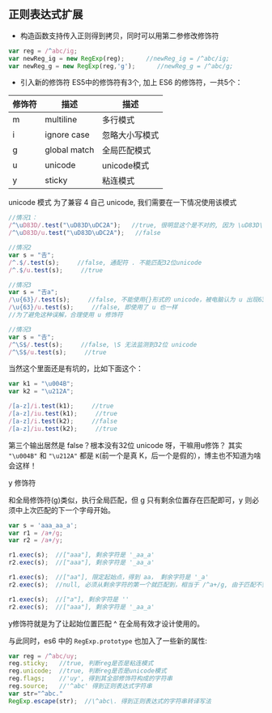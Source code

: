 ## 正则表达式扩展

- 构造函数支持传入正则得到拷贝，同时可以用第二参修改修饰符
```js
var reg = /^abc/ig;
var newReg_ig = new RegExp(reg);      //newReg_ig = /^abc/ig;
var newReg_g = new RegExp(reg,'g');      //newReg_g = /^abc/g;
```

- 引入新的修饰符
ES5中的修饰符有3个, 加上 ES6 的修饰符，一共5个：

修饰符 | 描述 | 描述
--- | --- | ---
m | multiline | 多行模式
i | ignore case | 忽略大小写模式
g | global match | 全局匹配模式
u | unicode | unicode模式
y | sticky | 粘连模式

unicode 模式
为了兼容 4 自己 unicode, 我们需要在一下情况使用该模式
```js
//情况1：
/^\uD83D/.test("\uD83D\uDC2A");   //true, 很明显这个是不对的, 因为 \uD83D\uDC2A 是一个字，不能拆开
/^\uD83D/u.test("\uD83D\uDC2A");   //false

//情况2
var s = "𠮷";
/^.$/.test(s);     //false, 通配符 . 不能匹配32位unicode
/^.$/u.test(s);     //true

//情况3
var s = "𠮷a";
/\u{63}/.test(s);     //false, 不能使用{}形式的 unicode，被电脑认为 u 出现63次
/\u{63}/u.test(s);     //false, 即使用了 u 也一样
//为了避免这种误解，合理使用 u 修饰符

//情况3
var s = "𠮷";
/^\S$/.test(s);     //false, \S 无法监测到32位 unicode
/^\S$/u.test(s);     //true
```

当然这个里面还是有坑的，比如下面这个：
```js
var k1 = "\u004B";
var k2 = "\u212A";

/[a-z]/i.test(k1);     //true
/[a-z]/iu.test(k1);     //true
/[a-z]/i.test(k2);     //false
/[a-z]/iu.test(k2);     //true
```
第三个输出居然是 false？根本没有32位 unicode 呀，干嘛用u修饰？ 其实 `"\u004B"` 和 `"\u212A"` 都是 `K`(前一个是真 K，后一个是假的），博主也不知道为啥会这样！

y 修饰符

和全局修饰符(g)类似，执行全局匹配，但 g 只有剩余位置存在匹配即可，y 则必须中上次匹配的下一个字母开始。
```js
var s = 'aaa_aa_a';
var r1 = /a+/g;
var r2 = /a+/y;

r1.exec(s);  //["aaa"], 剩余字符是 '_aa_a'
r2.exec(s);  //["aaa"], 剩余字符是 '_aa_a'

r1.exec(s);  //["aa"], 限定起始点，得到 aa， 剩余字符是 '_a'
r2.exec(s);  //null, 必须从剩余字符的第一个就匹配到，相当于 /^a+/g, 由于匹配不到返回 null，同时将 lastIndex 置 0

r1.exec(s);  //["a"], 剩余字符是 ''
r2.exec(s);  //["aaa"], 剩余字符是 '_aa_a'
```
y修饰符就是为了让起始位置匹配 ^ 在全局有效才设计使用的。

与此同时，es6 中的 `RegExp.prototype` 也加入了一些新的属性:
```js
var reg = /^abc/uy;
reg.sticky;   //true, 判断reg是否是粘连模式
reg.unicode;  //true, 判断reg是否是unicode模式
reg.flags;    //'uy', 得到其全部修饰符构成的字符串
reg.source;   //'^abc' 得到正则表达式字符串
var str="^abc."
RegExp.escape(str);  //\^abc\. 得到正则表达式的字符串转译写法
```
